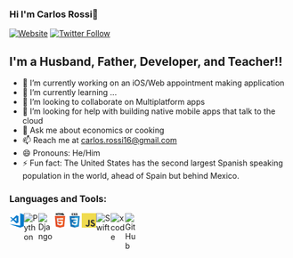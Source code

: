 
### Hi I'm Carlos Rossi👋

[![Website](https://img.shields.io/website?label=codeSTACKr.com&style=for-the-badge&url=https%3A%2F%2Fcodestackr.com)](https://codestackr.com)
[![Twitter Follow](https://img.shields.io/twitter/follow/codeSTACKr?color=1DA1F2&logo=twitter&style=for-the-badge)](https://twitter.com/intent/follow?original_referer=https%3A%2F%2Fgithub.com%2FcodeSTACKr&screen_name=codeSTACKr)

## I'm a Husband, Father, Developer, and Teacher!!

- 🔭 I’m currently working on an iOS/Web appointment making application
- 🌱 I’m currently learning ...
- 👯 I’m looking to collaborate on Multiplatform apps
- 🤔 I’m looking for help with building native mobile apps that talk to the cloud
- 💬 Ask me about economics or cooking
- 📫 Reach me at carlos.rossi16@gmail.com
- 😄 Pronouns: He/Him
- ⚡ Fun fact: The United States has the second largest Spanish speaking population in the world, ahead of Spain but behind Mexico.


### Languages and Tools:
<img align="left" alt="Visual Studio Code" width="26px" src="https://raw.githubusercontent.com/github/explore/80688e429a7d4ef2fca1e82350fe8e3517d3494d/topics/visual-studio-code/visual-studio-code.png" />
<img align="left" alt="Python" width="26px" src="https://cdn3.iconfinder.com/data/icons/logos-and-brands-adobe/512/267_Python-512.png" />
<img align="left" alt="Django" width="26px" src="https://icon-library.com/images/django-icon/django-icon-0.jpg" />
<img align="left" alt="HTML5" width="26px" src="https://raw.githubusercontent.com/github/explore/80688e429a7d4ef2fca1e82350fe8e3517d3494d/topics/html/html.png" />
<img align="left" alt="CSS3" width="26px" src="https://raw.githubusercontent.com/github/explore/80688e429a7d4ef2fca1e82350fe8e3517d3494d/topics/css/css.png" />
<img align="left" alt="JavaScript" width="26px" src="https://raw.githubusercontent.com/github/explore/80688e429a7d4ef2fca1e82350fe8e3517d3494d/topics/javascript/javascript.png" />
<img align="left" alt="Swift" width="26px" src="https://cdn.iconscout.com/icon/free/png-256/swift-2038869-1720082.png" />
<img align="left" alt="xcode" width="26px" src="https://developer.apple.com/design/human-interface-guidelines/macos/images/app-icon-realistic-materials_2x.png" />
<img align="left" alt="GitHub" width="26px" src="https://user-images.githubusercontent.com/1784648/97818784-c4fc1080-1ca4-11eb-8681-56ec3fa21756.png" />


<br />
<br />



[website]: https://codeSTACKr.com
[linkedin]: www.linkedin.com/in/carlosnavaja16
[twitter]: https://twitter.com/carlosnavaja16
[instagram]: https://instagram.com/carlosnavaja16
